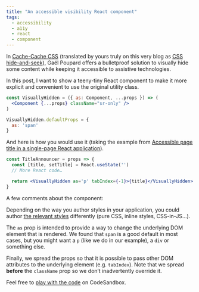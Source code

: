 ```yaml
---
title: "An accessible visibility React component"
tags:
  - accessibility
  - a11y
  - react
  - component
---
```


In [Cache-Cache CSS](https://www.ffoodd.fr/cache-cache-css/) (translated by yours truly on this very blog as [CSS hide-and-seek](https://hugogiraudel.com/2016/10/13/css-hide-and-seek/)), Gaël Poupard offers a bulletproof solution to visually hide some content while keeping it accessible to assistive technologies.

In this post, I want to show a teeny-tiny React component to make it more explicit and convenient to use the original utility class.

```jsx
const VisuallyHidden = ({ as: Component, ...props }) => (
  <Component {...props} className="sr-only" />
)

VisuallyHidden.defaultProps = {
  as: 'span'
}
```

And here is how you would use it (taking the example from [Accessible page title in a single-page React application](https://hugogiraudel.com/2020/01/15/accessible-title-in-a-single-page-react-application/#title-announcer)).

```jsx
const TitleAnnouncer = props => {
  const [title, setTitle] = React.useState('')
  // More React code…

  return <VisuallyHidden as='p' tabIndex={-1}>{title}</VisuallyHidden>
}
```

A few comments about the component:

Depending on the way you author styles in your application, you could author [the relevant styles](https://hugogiraudel.com/2016/10/13/css-hide-and-seek#wrapping-things-up) differently (pure CSS, inline styles, CSS-in-JS…).

The `as` prop is intended to provide a way to change the underlying DOM element that is rendered. We found that `span` is a good default in most cases, but you might want a `p` (like we do in our example), a `div` or something else.

Finally, we spread the props so that it is possible to pass other DOM attributes to the underlying element (e.g. `tabIndex`). Note that we spread **before** the `className` prop so we don’t inadvertently override it.

Feel free to [play with the code](https://codesandbox.io/s/accessible-visibility-react-component-o3nbv) on CodeSandbox.

